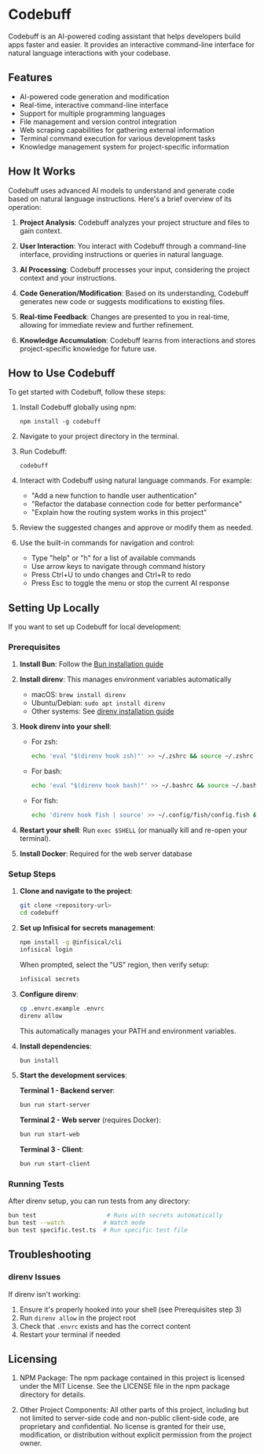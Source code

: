 # Codebuff

Codebuff is an AI-powered coding assistant that helps developers build apps faster and easier. It provides an interactive command-line interface for natural language interactions with your codebase.

## Features

- AI-powered code generation and modification
- Real-time, interactive command-line interface
- Support for multiple programming languages
- File management and version control integration
- Web scraping capabilities for gathering external information
- Terminal command execution for various development tasks
- Knowledge management system for project-specific information

## How It Works

Codebuff uses advanced AI models to understand and generate code based on natural language instructions. Here's a brief overview of its operation:

1. **Project Analysis**: Codebuff analyzes your project structure and files to gain context.

2. **User Interaction**: You interact with Codebuff through a command-line interface, providing instructions or queries in natural language.

3. **AI Processing**: Codebuff processes your input, considering the project context and your instructions.

4. **Code Generation/Modification**: Based on its understanding, Codebuff generates new code or suggests modifications to existing files.

5. **Real-time Feedback**: Changes are presented to you in real-time, allowing for immediate review and further refinement.

6. **Knowledge Accumulation**: Codebuff learns from interactions and stores project-specific knowledge for future use.

## How to Use Codebuff

To get started with Codebuff, follow these steps:

1. Install Codebuff globally using npm:

   ```
   npm install -g codebuff
   ```

2. Navigate to your project directory in the terminal.

3. Run Codebuff:

   ```
   codebuff
   ```

4. Interact with Codebuff using natural language commands. For example:

   - "Add a new function to handle user authentication"
   - "Refactor the database connection code for better performance"
   - "Explain how the routing system works in this project"

5. Review the suggested changes and approve or modify them as needed.

6. Use the built-in commands for navigation and control:
   - Type "help" or "h" for a list of available commands
   - Use arrow keys to navigate through command history
   - Press Ctrl+U to undo changes and Ctrl+R to redo
   - Press Esc to toggle the menu or stop the current AI response

## Setting Up Locally

If you want to set up Codebuff for local development:

### Prerequisites

1. **Install Bun**: Follow the [Bun installation guide](https://bun.sh/docs/installation)

2. **Install direnv**: This manages environment variables automatically

   - macOS: `brew install direnv`
   - Ubuntu/Debian: `sudo apt install direnv`
   - Other systems: See [direnv installation guide](https://direnv.net/docs/installation.html)

3. **Hook direnv into your shell**:
   - For zsh:
     ```bash
     echo 'eval "$(direnv hook zsh)"' >> ~/.zshrc && source ~/.zshrc
     ```
   - For bash:
     ```bash
     echo 'eval "$(direnv hook bash)"' >> ~/.bashrc && source ~/.bashrc
     ```
   - For fish:
     ```bash
     echo 'direnv hook fish | source' >> ~/.config/fish/config.fish && source ~/.config/fish/config.fish
     ```
4. **Restart your shell**: Run `exec $SHELL` (or manually kill and re-open your terminal).

5. **Install Docker**: Required for the web server database

### Setup Steps

1. **Clone and navigate to the project**:

   ```bash
   git clone <repository-url>
   cd codebuff
   ```

2. **Set up Infisical for secrets management**:

   ```bash
   npm install -g @infisical/cli
   infisical login
   ```

   When prompted, select the "US" region, then verify setup:

   ```bash
   infisical secrets
   ```

3. **Configure direnv**:

   ```bash
   cp .envrc.example .envrc
   direnv allow
   ```

   This automatically manages your PATH and environment variables.

4. **Install dependencies**:

   ```bash
   bun install
   ```

5. **Start the development services**:

   **Terminal 1 - Backend server**:

   ```bash
   bun run start-server
   ```

   **Terminal 2 - Web server** (requires Docker):

   ```bash
   bun run start-web
   ```

   **Terminal 3 - Client**:

   ```bash
   bun run start-client
   ```

### Running Tests

After direnv setup, you can run tests from any directory:

```bash
bun test                    # Runs with secrets automatically
bun test --watch           # Watch mode
bun test specific.test.ts  # Run specific test file
```

## Troubleshooting

### direnv Issues

If direnv isn't working:

1. Ensure it's properly hooked into your shell (see Prerequisites step 3)
2. Run `direnv allow` in the project root
3. Check that `.envrc` exists and has the correct content
4. Restart your terminal if needed

## Licensing

1. NPM Package: The npm package contained in this project is licensed under the MIT License. See the LICENSE file in the npm package directory for details.

2. Other Project Components: All other parts of this project, including but not limited to server-side code and non-public client-side code, are proprietary and confidential. No license is granted for their use, modification, or distribution without explicit permission from the project owner.
